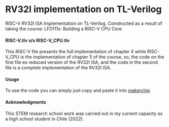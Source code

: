 # RV32I implementation on TL-Verilog
RISC-V RV32I ISA Implementation on TL-Verilog. Constructed as a result of taking the course: LFD111x: Building a RISC-V CPU Core

#### RISC-V.tlv v/s RISC-V_CPU.tlv 
This RISC-V file presents the full implementation of chapter 4 while RISC-V_CPU is the implementation of chapter 5 of the course, so, the code on the first file es reduced version of the RV32I ISA, and the code in the second file is a complete implementation of the RV32I ISA. 

#### Usage
To use the code you can simply just copy and paste it into [makerchip](https://makerchip.com/)

#### Acknowledgments
This STEM research school work was carried out in my current capacity as a high school student in Chile (2022).
